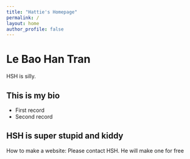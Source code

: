 ```yaml
---
title: "Hattie's Homepage"
permalink: /
layout: home
author_profile: false
---
```


# Le Bao Han Tran

HSH is silly.

## This is my bio

- First record
- Second record

## HSH is super stupid and kiddy
How to make a website: Please contact HSH. He will make one for free
